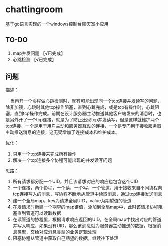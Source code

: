 # chattingroom

基于go语言实现的一个windows控制台聊天室小应用

## TO-DO

1. map并发问题 【√已完成】
2. 心跳检测 【√已完成】

## 问题

描述：

&nbsp;&nbsp;&nbsp;&nbsp;当再开一个协程做心跳检测时，就有可能出现同一个tcp连接并发读写的问题，除非加锁，心跳时其他tcp操作阻塞，直到心跳完成，或是tcp有操作时，心跳阻塞，直到tcp操作完成。前期在设计服务器主动推送其他客户端发来的消息时，也是另外开了一个tcp连接，就是为了防止出现tcp并发读写，但是这样就维护两个tcp连接，一个是用于用户主动和服务器互动的连接，一个是专门用于接收服务器主动推送消息的连接，这无疑增加了连接成本和维护成本。

优化：

1. 只用一个tcp连接来完成所有操作
2. 解决一个tcp连接多个协程可能出现的并发读写问题

思路：

1. 所有请求都分配一个UID，并且该请求对应的响应也包含这个UID
2. 一个连接，两个协程，一个读，一个写，一个管道，用于接收来自不同协程向tcp连接写入的消息，写协程不断地从管道中读取消息，通过tcp连接发送消息
3. 建一个全局map，key为请求全局UID，value为期望值的管道
4. 在发请求时新建一个期望的map键值，添加到全局map中，此时该请求协程阻塞直到管道可以读取数据
5. 在读管道的协程里，根据请求响应返回的UID，在全局map中找出对应的管道并写入响应，如果没有UID，那么该消息就为服务器主动推送的数据，根据消息类型，交给对应消息类型的业务逻辑处理
6. 阻塞协程从管道中获取自己期望的数据，继续往下处理
